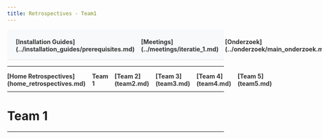 ```yaml
---
title: Retrospectives - Team1
---
```


<div style="display:flex; justify-content:space-between; align-items:left; padding:20px; background-color:#f8f9fa; border-bottom:1px solid #e0e0e0;">
  <nav style="display:flex; gap:15px; height:30px;">
    <a markdown="1" style="text-decoration:none; color:#333; font-weight:bold;">[Installation Guides](../installation_guides/prerequisites.md)</a>
    <a markdown="1" style="text-decoration:none; color:#333; font-weight:bold;">[Meetings](../meetings/iteratie_1.md)</a>
    <a markdown="1" style="text-decoration:none; color:#333; font-weight:bold;">[Onderzoek](../onderzoek/main_onderzoek.md)</a>
    <a markdown="1" style="text-decoration:none; color:#333; font-weight:bold;">[Retrospectives](../retrospectives/home_retrospectives.md)</a>
  </nav>
</div>

---

<nav style="display:flex; gap:15px; height:30px;">
  <a markdown="1" style="text-decoration:none; color:#333; font-weight:bold;">[Home Retrospectives](home_retrospectives.md)</a>
  <a markdown="1" style="text-decoration:none; color:#333; font-weight:bold;">Team 1</a>
  <a markdown="1" style="text-decoration:none; color:#333; font-weight:bold;">[Team 2](team2.md)</a>
  <a markdown="1" style="text-decoration:none; color:#333; font-weight:bold;">[Team 3](team3.md)</a>
  <a markdown="1" style="text-decoration:none; color:#333; font-weight:bold;">[Team 4](team4.md)</a>
  <a markdown="1" style="text-decoration:none; color:#333; font-weight:bold;">[Team 5](team5.md)</a>
</nav>

---

# Team 1

---